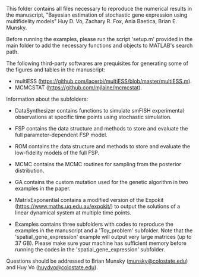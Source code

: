 This folder contains all files necessary to reproduce the numerical results in the manuscript, 
"Bayesian estimation of stochastic gene expression using multifidelity models" 
Huy D. Vo, Zachary R. Fox, Ania Baetica, Brian E. Munsky.

Before running the examples, please run the script 'setup.m' provided in the 
main folder to add the necessary functions and objects to MATLAB's search path.

The following third-party softwares are prequisites for generating some of the figures and tables in 
the manuscript:
- multiESS (https://github.com/lacerbi/multiESS/blob/master/multiESS.m).
- MCMCSTAT (https://github.com/mjlaine/mcmcstat).

Information about the subfolders:

- DataSynthesizer contains functions to simulate smFISH experimental observations at specific time points using stochastic simulation.

- FSP contains the data structure and methods to store and evaluate the full parameter-dependent FSP model.

- ROM contains the data structure and methods to store and evaluate the low-fidelity models of the full FSP.

- MCMC contains the MCMC routines for sampling from the posterior distribution. 

- GA contains the custom mutation used for the genetic algorithm in two examples in the paper.

- MatrixExponential contains a modified version of the Expokit (https://www.maths.uq.edu.au/expokit/) to output the solutions of a linear dynamical system at multiple time points.

- Examples contains three subfolders with codes to reproduce the examples in the manuscript and a 'Toy_problem' subfolder. Note that the 'spatial_gene_expression' example will output very large matrices (up to 37 GB). Please make sure your machine has sufficient memory before running the codes in the 'spatial_gene_expression' subfolder.

Questions should be addressed to Brian Munsky (munsky@colostate.edu) and Huy Vo (huydvo@colostate.edu).
